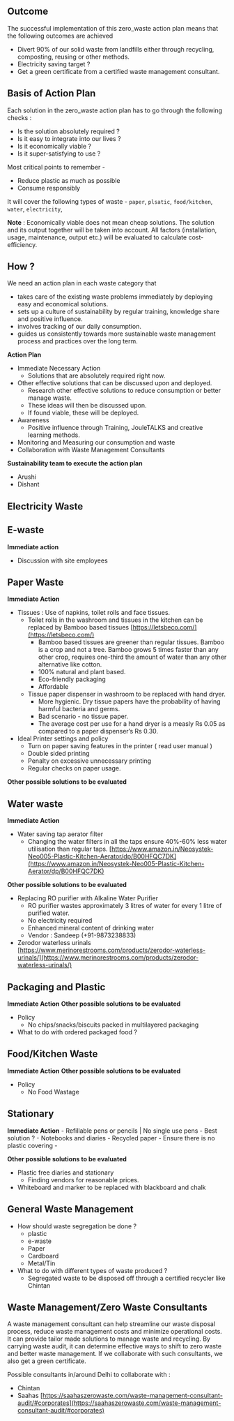 
## Outcome 

The successful implementation of this zero_waste action plan means that the following outcomes are achieved
- Divert 90% of our solid waste from landfills either through recycling, composting, reusing or other methods.
- Electricity saving target ? 
- Get a green certificate from a certified waste management consultant. 
 
## Basis of Action Plan 

Each solution in the zero_waste action plan has to go through the following checks :
- Is the solution absolutely required ? 
- Is it easy to integrate into our lives ? 
- Is it economically viable ?
- Is it super-satisfying to use ? 

Most critical points to remember - 
- Reduce plastic as much as possible 
- Consume responsibly

It will cover the following types of waste - `paper`, `plsatic`,  `food/kitchen`,  `water`, `electricity`, 

**Note** : Economically viable does not mean cheap solutions. The solution and its output together will be taken into account. All factors (installation, usage, maintenance, output etc.) will be evaluated to calculate cost-efficiency. 

## How ? 

We need an action plan in each waste category that 
- takes care of the existing waste problems immediately by deploying easy and economical solutions.
- sets up a culture of sustainability by regular training, knowledge share and positive influence. 
- involves tracking of our daily consumption.
- guides us consistently towards more sustainable waste management process and practices over the long term. 

**Action Plan**

- Immediate Necessary Action
	- Solutions that are absolutely required right now. 
- Other effective solutions that can be discussed upon and deployed. 
	- Research other effective solutions to reduce consumption or better manage waste. 
	- These ideas will then be discussed upon. 
	- If found viable, these will be deployed. 
- Awareness 
	- Positive influence through Training, JouleTALKS and creative learning methods. 
- Monitoring and Measuring our consumption and waste  
- Collaboration with Waste Management Consultants

**Sustainability team to execute the action plan**
- Arushi 
- Dishant

## Electricity Waste

## E-waste

**Immediate action**
- Discussion with site employees


## Paper Waste

**Immediate Action**

- Tissues : Use of napkins, toilet rolls and face tissues. 
	- Toilet rolls in the washroom and tissues in the kitchen can be replaced by Bamboo based tissues [https://letsbeco.com/](https://letsbeco.com/)
		- Bamboo based tissues are greener than regular tissues. Bamboo is a crop and not a tree. Bamboo grows 5 times faster than any other crop, requires one-third the amount of water than any other alternative like cotton. 
		- 100% natural and plant based. 
		- Eco-friendly packaging
		- Affordable
	- Tissue paper dispenser in washroom to be replaced with hand dryer. 
		- More hygienic. Dry tissue papers have the probability of having harmful bacteria and germs. 
		- Bad scenario - no tissue paper. 
		- The average cost per use for a hand dryer is a measly Rs 0.05 as compared to a paper
dispenser’s Rs 0.30. 
- Ideal Printer settings and policy
	- Turn on paper saving features in the printer ( read user manual )
	- Double sided printing
	- Penalty on excessive unnecessary printing
	- Regular checks on paper usage. 

**Other possible solutions to be evaluated**


## Water waste 

**Immediate Action**
- Water saving tap aerator filter 
	- Changing the water filters in all the taps ensure 40%-60% less water utilisation than regular taps. [https://www.amazon.in/Neosystek-Neo005-Plastic-Kitchen-Aerator/dp/B00HFQC7DK](https://www.amazon.in/Neosystek-Neo005-Plastic-Kitchen-Aerator/dp/B00HFQC7DK)


**Other possible solutions to be evaluated**
- Replacing RO purifier with Alkaline Water Purifier
	- RO purifier wastes approximately 3 litres of water for every 1 litre of
purified water.
	- No electricity required
	- Enhanced mineral content of drinking water
	- Vendor : Sandeep (+91-9873238833)
- Zerodor waterless urinals [https://www.merinorestrooms.com/products/zerodor-waterless-urinals/](https://www.merinorestrooms.com/products/zerodor-waterless-urinals/)

## Packaging and Plastic

**Immediate Action**
**Other possible solutions to be evaluated**
- Policy 
	- No chips/snacks/biscuits packed in multilayered packaging
- What to do with ordered packaged food ?

## Food/Kitchen Waste
**Immediate Action**
**Other possible solutions to be evaluated**
- Policy 
	- No Food Wastage

## Stationary 

**Immediate Action**
	- Refillable pens or pencils | No single use pens
		- Best solution ?
	- Notebooks and diaries
		- Recycled paper
		- Ensure there is no plastic covering
	- 

**Other possible solutions to be evaluated**
- Plastic free diaries and stationary 
	- Finding vendors for reasonable prices.
- Whiteboard and marker to be replaced with blackboard and chalk 

## General Waste Management

- How should waste segregation be done ?
	- plastic 
	- e-waste
	- Paper
	- Cardboard
	- Metal/Tin
- What to do with different types of waste produced ?
	- Segregated waste to be disposed off through a certified recycler like Chintan

## Waste Management/Zero Waste Consultants 

A waste management consultant can help streamline our waste disposal process, reduce waste management costs and minimize operational costs. It can provide tailor made solutions to manage waste and recycling. By carrying waste audit, it can determine effective ways to shift to zero waste and better waste management. If we collaborate with such consultants, we also get a green certificate. 

Possible consultants in/around Delhi to collaborate with : 
- Chintan 
- Saahas [https://saahaszerowaste.com/waste-management-consultant-audit/#corporates](https://saahaszerowaste.com/waste-management-consultant-audit/#corporates)
<!--stackedit_data:
eyJoaXN0b3J5IjpbMTI1MTM2NTAzOCwtMjE0NDI0NzM1MCwtMT
Q4NTk1MDAwMSw3OTA5MTMwOSwtMTg0OTI4MDIxNCwxNzE0MjUx
NTk3LDIyMTk3ODc3NywtOTM4OTM2MzQxLDE2ODQxOTgxMjUsLT
gwNzkxMzQyOSwtNzY2NTczMDg2LC0xNTk2MzY0NDU3LC03MDM3
NzIzNjksMzc2OTAxMTMwLDU3NjQxMDQ5OCwyMDk4OTA2NTM0LC
03MzU5MTc1NzQsLTE0NDQ2MDc3MjIsLTIwODg3NDY2MTJdfQ==

-->